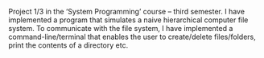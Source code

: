 Project 1/3 in the ‘System Programming’ course – third semester. I have implemented a program that simulates a naive hierarchical computer file system. To communicate with the file system, I have implemented a command-line/terminal that enables the user to create/delete files/folders, print the contents of a directory etc.
